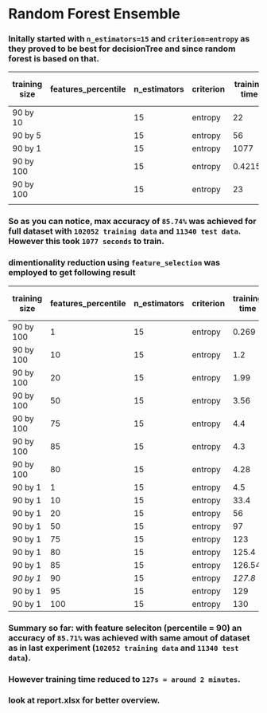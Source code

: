# Random Forest Ensemble

### Initally started with `n_estimators=15` and `criterion=entropy` as they proved to be best for decisionTree and since random forest is based on that.

| training   size | features_percentile | n_estimators | criterion | training time | testing time | accuracy | training data   size | test data size |   |
|-----------------|---------------------|--------------|-----------|---------------|--------------|----------|----------------------|----------------|---|
| 90 by 10        |                     | 15           | entropy   | 22            | 0.5          | 78.27    |                      |                |   |
| 90 by 5         |                     | 15           | entropy   | 56            | 36.6         | 79.74    |                      |                |   |
| 90 by 1         |                     | 15           | entropy   | 1077          | 0.863        | 85.74    | 102052               | 11340          |   |
| 90 by 100       |                     | 15           | entropy   | 0.42155       | 0.37         | 74.25    | 1020                 | 11340          |   |
| 90 by 100       |                     | 15           | entropy   | 23            | 0.53         | 78.46    | 10205                | 11340          |   |
|                 |                     |              |           |               |              |          |                      |                |   |

### So as you can notice, max accuracy of `85.74%` was achieved for full dataset with `102052 training data` and `11340 test data`. However this took `1077 seconds` to train.

### dimentionality reduction using `feature_selection` was employed to get following result

| training   size | features_percentile | n_estimators | criterion | training time | testing time | accuracy | training data   size | test data size |   |
|-----------------|---------------------|--------------|-----------|---------------|--------------|----------|----------------------|----------------|---|
| 90 by 100       | 1                   | 15           | entropy   | 0.269         | 0.054454     | 74.4     | 10205                | 11340          |   |
| 90 by 100       | 10                  | 15           | entropy   | 1.2           | 0.161        | 76.95    | 10205                | 11340          |   |
| 90 by 100       | 20                  | 15           | entropy   | 1.99          | 0.2          | 77.6     | 10205                | 11340          |   |
| 90 by 100       | 50                  | 15           | entropy   | 3.56          | 0.3          | 78.253   | 10205                | 11340          |   |
| 90 by 100       | 75                  | 15           | entropy   | 4.4           | 0.36         | 78.43    | 10205                | 11340          |   |
| 90 by 100       | 85                  | 15           | entropy   | 4.3           | 0.38         | 78.13    | 10205                | 11340          |   |
| 90 by 100       | 80                  | 15           | entropy   | 4.28          | 0.36         | 78.28    | 10205                | 11340          |   |
| 90 by 1         | 1                   | 15           | entropy   | 4.5           | 0.08         | 79.7     | 102052               | 11340          |   |
| 90 by 1         | 10                  | 15           | entropy   | 33.4          | 0.27         | 83.76    | 102052               | 11340          |   |
| 90 by 1         | 20                  | 15           | entropy   | 56            | 0.4          | 84.01    | 102052               | 11340          |   |
| 90 by 1         | 50                  | 15           | entropy   | 97            | 0.58         | 85.32    | 102052               | 11340          |   |
| 90 by 1         | 75                  | 15           | entropy   | 123           | 0.76         | 85.41    | 102052               | 11340          |   |
| 90 by 1         | 80                  | 15           | entropy   | 125.4         | 0.815        | 85.55    | 102052               | 11340          |   |
| 90 by 1         | 85                  | 15           | entropy   | 126.54        | 0.844        | 85.52    | 102052               | 11340          |   |
| *90 by 1*         | 90                  | 15           | entropy   | *127.8*         | *0.84*         | *85.71*    | 102052               | 11340          |   |
| 90 by 1         | 95                  | 15           | entropy   | 129           | 0.87         | 85.8     | 102052               | 11340          |   |
| 90 by 1         | 100                 | 15           | entropy   | 130           | 0.86         | 0.8522   | 102052               | 11340          |   |


### Summary so far: with feature seleciton (percentile = 90) an accuracy of `85.71%` was achieved with same amout of dataset as in last experiment (`102052 training data` and `11340 test data`).
### However training time reduced to `127s = around 2 minutes`.
### look at report.xlsx for better overview.
